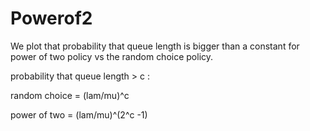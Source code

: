 # Powerof2
We plot that probability that queue length is bigger than a constant for power of two policy vs the random choice policy.

probability that queue length > c :

random choice = (lam/mu)^c

power of two = (lam/mu)^(2^c -1)
